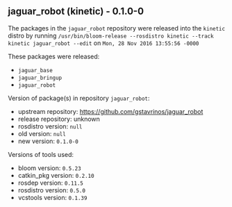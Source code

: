 ## jaguar_robot (kinetic) - 0.1.0-0

The packages in the `jaguar_robot` repository were released into the `kinetic` distro by running `/usr/bin/bloom-release --rosdistro kinetic --track kinetic jaguar_robot --edit` on `Mon, 28 Nov 2016 13:55:56 -0000`

These packages were released:
- `jaguar_base`
- `jaguar_bringup`
- `jaguar_robot`

Version of package(s) in repository `jaguar_robot`:

- upstream repository: https://github.com/gstavrinos/jaguar_robot
- release repository: unknown
- rosdistro version: `null`
- old version: `null`
- new version: `0.1.0-0`

Versions of tools used:

- bloom version: `0.5.23`
- catkin_pkg version: `0.2.10`
- rosdep version: `0.11.5`
- rosdistro version: `0.5.0`
- vcstools version: `0.1.39`



